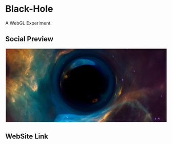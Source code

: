 # Black-Hole

A WebGL Experiment.

## Social Preview

![Blackhole](<blackhole.png>)


## WebSite Link 